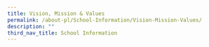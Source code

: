 ```yaml
---
title: Vision, Mission & Values
permalink: /about-pl/School-Information/Vision-Mission-Values/
description: ""
third_nav_title: School Information
---
```

